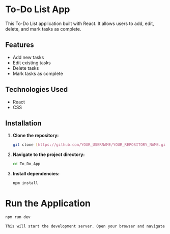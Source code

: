 # To-Do List App

This To-Do List application built with React. It allows users to add, edit, delete, and mark tasks as complete.

## Features

*   Add new tasks
*   Edit existing tasks
*   Delete tasks
*   Mark tasks as complete 

## Technologies Used

*   React
*   CSS

## Installation

1.  **Clone the repository:**

    ```bash
    git clone [https://github.com/YOUR_USERNAME/YOUR_REPOSITORY_NAME.git] # Replace with your repo URL
    ```

2.  **Navigate to the project directory:**

    ```bash
    cd To_Do_App
    ```

3.  **Install dependencies:**

    ```bash
    npm install  
    ```

# Run the Application 

```bash
npm run dev 

This will start the development server. Open your browser and navigate to server provided (or the URL displayed in your terminal) to view the application.


